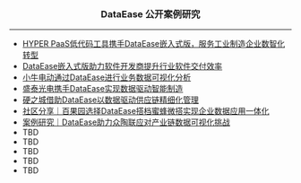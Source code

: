 <h3 align="center">DataEase 公开案例研究</h3>

------------------------------

- [HYPER PaaS低代码工具携手DataEase嵌入式版，服务工业制造企业数智化转型](https://blog.fit2cloud.com/?p=f6ec279f-a49d-4176-ac98-300b28cafa55)
- [DataEase嵌入式版助力软件开发商提升行业软件交付效率](https://blog.fit2cloud.com/?p=043dc3c7-e2fb-423d-8cc8-ceb72a261369)
- [小牛电动通过DataEase进行业务数据可视化分析](https://blog.fit2cloud.com/?p=edb31b15-4ce2-4fde-bf3b-3aa6cf185031)
- [盛泰光电携手DataEase实现数据驱动智能制造](https://blog.fit2cloud.com/?p=ef5f7c8b-09c0-4016-a67d-d733b6ff776c)
- [硬之城借助DataEase以数据驱动供应链精细化管理](https://blog.fit2cloud.com/?p=8d2ad36d-8727-4e02-bafb-65a6e644f4de)
- [社区分享｜百果园选择DataEase搭档蜜蜂微搭实现企业数据应用一体化](https://blog.fit2cloud.com/?p=364cd03d-9e73-4bed-8add-5d8ec4d9bf6d)
- [案例研究｜DataEase助力众陶联应对产业链数据可视化挑战](https://blog.fit2cloud.com/?p=1a4f85dd-c73c-4286-a667-3596514cf617)
- TBD
- TBD
- TBD
- TBD
- TBD
